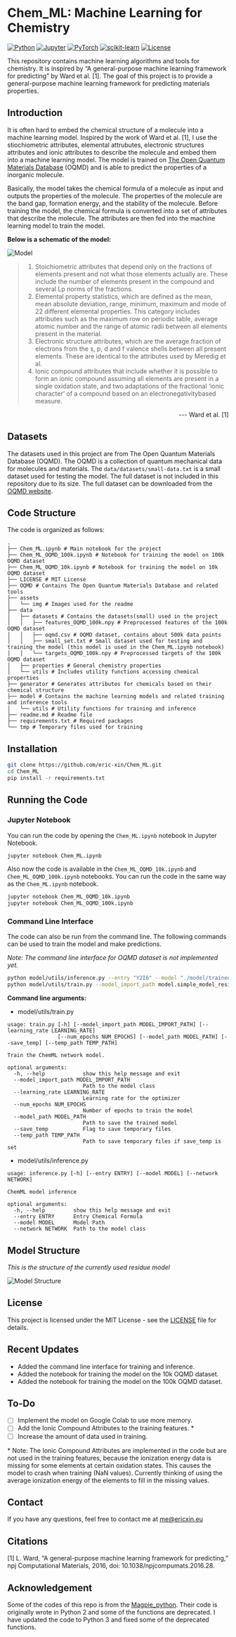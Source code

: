 # Chem_ML: Machine Learning for Chemistry

[![Python](https://img.shields.io/badge/Python-3776AB?logo=python&logoColor=white)](https://www.python.org/)
[![Jupyter](https://img.shields.io/badge/Jupyter-F37626?logo=jupyter&logoColor=white)](https://jupyter.org/)
[![PyTorch](https://img.shields.io/badge/PyTorch-EE4C2C?logo=pytorch&logoColor=white)](https://pytorch.org/)
[![scikit-learn](https://img.shields.io/badge/scikit--learn-F7931E?logo=scikit-learn&logoColor=white)](https://scikit-learn.org/)
[![License](https://img.shields.io/badge/License-MIT-blue.svg)](https://opensource.org/licenses/MIT)

This repository contains machine learning algorithms and tools for chemistry. It is inspired by “A general-purpose machine learning framework for predicting” by Ward et al. [1]. The goal of this project is to provide a general-purpose machine learning framework for predicting materials properties.

## Introduction
It is often hard to embed the chemical structure of a molecule into a machine learning model. Inspired by the work of Ward et al. [1], I use the stiochiometric attributes, elemental attrubutes, electronic structures attributes and ionic attributes to describe the molecule and embed them into a machine learning model. The model is trained on [The Open Quantum Materials Database](https://oqmd.org/) (OQMD) and is able to predict the properties of a inorganic molecule.

Basically, the model takes the chemical formula of a molecule as input and outputs the properties of the molecule. The properties of the molecule are the band gap, formation energy, and the stability of the molecule. Before training the model, the chemical formula is converted into a set of attributes that describe the molecule. The attributes are then fed into the machine learning model to train the model.

**Below is a schematic of the model:**

![Model](./assets/img/model.png)

> 1. Stoichiometric attributes that depend only on the fractions of elements present and not what those elements actually are. These include the number of elements present in the compound and several Lp norms of the fractions.  
> 2. Elemental property statistics, which are defined as the mean, mean absolute deviation, range, minimum, maximum and mode of 22 different elemental properties. This category includes attributes such as the maximum row on periodic table, average atomic number and the range of atomic radii between all elements present in the material.  
> 3. Electronic structure attributes, which are the average fraction of electrons from the s, p, d and f valence shells between all present elements. These are identical to the attributes used by Meredig et al.
> 4. Ionic compound attributes that include whether it is possible to form an ionic compound assuming all elements are present in a single oxidation state, and two adaptations of the fractional ‘ionic character’ of a compound based on an electronegativitybased measure.

<p align="right">--- Ward et al. [1]</p>

## Datasets
The datasets used in this project are from The Open Quantum Materials Database (OQMD). The OQMD is a collection of quantum mechanical data for molecules and materials. The `data/datasets/small-data.txt` is a small dataset used for testing the model. The full dataset is not included in this repository due to its size. The full dataset can be downloaded from the [OQMD website](https://oqmd.org/download/).

## Code Structure

The code is organized as follows:

<!-- - `data/`: Contains the data used in the project.
  - `data/datasets/`: Contains the datasets used in the project.
  - `data/properties/`: General chemistry properties.
  - `data/utils/`: Utility functions accessing chemical properties
- `generators/`: Generates attributes for chemicals based on their chemical structure.
- `models/`: Contains the machine learning models used in the project.
  - `models/trained_model.pth`: Pre-trained model.
- `tmp/`: Temporary files.
- `OQMD/`: Contains The Open Quantum Materials Database and related tools.
- `Chem_ML.ipynb`: Main notebook for the project. -->

```
.
├── Chem_ML.ipynb # Main notebook for the project
├── Chem_ML_OQMD_100k.ipynb # Notebook for training the model on 100k OQMD dataset
├── Chem_ML_OQMD_10k.ipynb # Notebook for training the model on 10k OQMD dataset
├── LICENSE # MIT License
├── OQMD # Contains The Open Quantum Materials Database and related tools
├── assets
│   └── img # Images used for the readme
├── data
│   ├── datasets # Contains the datasets(small) used in the project
│   │   ├── features_OQMD_100k.npy # Preprocessed features of the 100k OQMD dataset
│   │   ├── oqmd.csv # OQMD dataset, contains about 500k data points
│   │   ├── small_set.txt # Small dataset used for testing and training the model (this model is used in the Chem_ML.ipynb notebook)
│   │   └── targets_OQMD_100k.npy # Preprocessed targets of the 100k OQMD dataset
│   ├── properties # General chemistry properties
│   └── utils # Includes utility functions accessing chemical properties
├── generator # Generates attributes for chemicals based on their chemical structure
├── model # Contains the machine learning models and related training and inference tools
│   └── utils # Utility functions for training and inference
├── readme.md # Readme file
├── requirements.txt # Required packages
└── tmp # Temporary files used for training
```

## Installation
```bash
git clone https://github.com/eric-xin/Chem_ML.git
cd Chem_ML
pip install -r requirements.txt
```

## Running the Code

### Jupyter Notebook
You can run the code by opening the `Chem_ML.ipynb` notebook in Jupyter Notebook.

```bash
jupyter notebook Chem_ML.ipynb
```

Also now the code is available in the `Chem_ML_OQMD_10k.ipynb` and `Chem_ML_OQMD_100k.ipynb` notebooks. You can run the code in the same way as the `Chem_ML.ipynb` notebook.
```bash
jupyter notebook Chem_ML_OQMD_10k.ipynb
jupyter notebook Chem_ML_OQMD_100k.ipynb
```

### Command Line Interface
The code can also be run from the command line. The following commands can be used to train the model and make predictions.

*Note: The command line interface for OQMD dataset is not implemented yet.*

```bash
python model/utils/inference.py --entry "Y2I6" --model "./model/trained_model.pth"
python model/utils/train.py --model_import_path model.simple_model_residue.Net --learning_rate 0.001 --num_epochs 1000 --model_path model/ --save_temp --temp_path tmp/
```

**Command line arguments:**
- model/utils/train.py
```
usage: train.py [-h] [--model_import_path MODEL_IMPORT_PATH] [--learning_rate LEARNING_RATE]
                [--num_epochs NUM_EPOCHS] [--model_path MODEL_PATH] [--save_temp] [--temp_path TEMP_PATH]

Train the ChemML network model.

optional arguments:
  -h, --help            show this help message and exit
  --model_import_path MODEL_IMPORT_PATH
                        Path to the model class
  --learning_rate LEARNING_RATE
                        Learning rate for the optimizer
  --num_epochs NUM_EPOCHS
                        Number of epochs to train the model
  --model_path MODEL_PATH
                        Path to save the trained model
  --save_temp           Flag to save temporary files
  --temp_path TEMP_PATH
                        Path to save temporary files if save_temp is set
```

- model/utils/inference.py
```
usage: inference.py [-h] [--entry ENTRY] [--model MODEL] [--network NETWORK]

ChemML model inference

optional arguments:
  -h, --help         show this help message and exit
  --entry ENTRY      Entry Chemical Formula
  --model MODEL      Model Path
  --network NETWORK  Path to the model class
```

## Model Structure
*This is the structure of the currently used residue model*

![Model Structure](./assets/img/model_structure.png)

## License
This project is licensed under the MIT License - see the [LICENSE](LICENSE) file for details.

## Recent Updates
- Added the command line interface for training and inference.
- Added the notebook for training the model on the 10k OQMD dataset.
- Added the notebook for training the model on the 100k OQMD dataset.

## To-Do
- [ ] Implement the model on Google Colab to use more memory.
- [ ] Add the Ionic Compound Attributes to the training features. *
- [ ] Increase the amount of data used in training.

\* Note: The Ionic Compound Attributes are implemented in the code but are not used in the training features, because the ionization energy data is missing for some elements at certain oxidation states. This causes the model to crash when training (NaN values). Currently thinking of using the average ionization energy of the elements to fill in the missing values.

## Contact
If you have any questions, feel free to contact me at [me@ericxin.eu](mailto:me@ericxin.eu)

## Citations
[1] L. Ward, “A general-purpose machine learning framework for predicting,” npj Computational Materials, 2016, doi: 10.1038/npjcompumats.2016.28.

## Acknowledgement
Some of the codes of this repo is from the [Magpie_python](https://github.com/ramv2/magpie_python). Their code is originally wrote in Python 2 and some of the functions are deprecated. I have updated the code to Python 3 and fixed some of the deprecated functions.